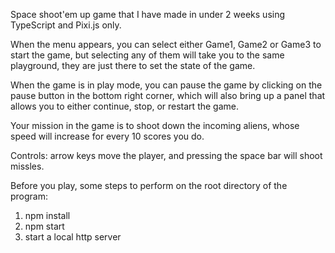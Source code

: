 Space shoot'em up game that I have made in under 2 weeks using TypeScript and Pixi.js only.

When the menu appears, you can select either Game1, Game2 or Game3 to start the game, but selecting any of them will 
take you to the same playground, they are just there to set the state of the game. 

When the game is in play mode, you can pause the game by clicking on the pause button in the bottom right corner, 
which will also bring up a panel that allows you to either continue, stop, or restart the game.

Your mission in the game is to shoot down the incoming aliens, whose speed will increase for every 10 scores you do.

Controls: arrow keys move the player, and pressing the space bar will shoot missles.

Before you play, some steps to perform on the root directory of the program:
1. npm install
2. npm start
3. start a local http server 
